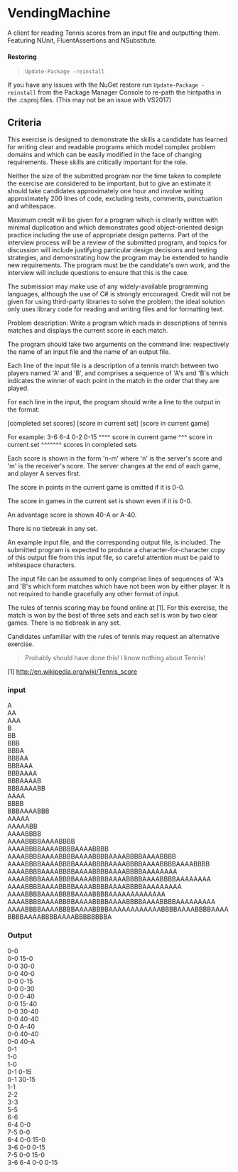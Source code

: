 # VendingMachine
A client for reading Tennis scores from an input file and outputting them. Featuring NUnit, FluentAssertions and NSubstitute.

#### Restoring
> `Update-Package -reinstall`

If you have any issues with the NuGet restore run `Update-Package -reinstall` from the Package Manager Console to re-path the hintpaths in the .csproj files. (This may not be an issue with VS2017)

## Criteria

This exercise is designed to demonstrate the skills a candidate has learned for writing clear and readable programs which model
complex problem domains and which can be easily modified in the face of changing requirements. These skills are critically important for the role.

Neither the size of the submitted program nor the time taken to complete the exercise are considered to be important, but to give
an estimate it should take candidates approximately one hour and involve writing approximately 200 lines of code, excluding tests, comments, punctuation and whitespace.

Maximum credit will be given for a program which is clearly written with minimal duplication and which demonstrates good object-oriented design practice including the use of appropriate design patterns. Part of the interview process will be a review of the submitted program, and topics for discussion will include justifying particular design decisions and testing strategies, and demonstrating how the program may be extended to handle new requirements. The program must be the candidate's own work, and the interview will include questions to ensure that this is the case.

The submission may make use of any widely-available programming languages, although the use of C# is strongly encouraged. Credit will not be given for using third-party libraries to solve the problem: the ideal solution only uses library code for reading and writing files and for formatting text.

Problem description: Write a program which reads in descriptions of tennis matches and displays the current score in each match.

The program should take two arguments on the command line: respectively the name of an input file and the name of an output file.

Each line of the input file is a description of a tennis match between two players named 'A' and 'B', and comprises a sequence of 'A's and 'B's which indicates the winner of each point in the match in the order that they are played.

For each line in the input, the program should write a line to the output in the format:

[completed set scores] [score in current set] [score in current game]

For example: 3-6 6-4 0-2 0-15
                         ^^^^ score in current game
                     ^^^ score in current set
             ^^^^^^^ scores in completed sets

Each score is shown in the form 'n-m' where 'n' is the server's score and 'm' is the receiver's score. The server changes at the
end of each game, and player A serves first.

The score in points in the current game is omitted if it is 0-0.

The score in games in the current set is shown even if it is 0-0.

An advantage score is shown 40-A or A-40.

There is no tiebreak in any set.

An example input file, and the corresponding output file, is included. The submitted program is expected to produce a  character-for-character copy of this output file from this input file, so careful attention must be paid to whitespace characters.

The input file can be assumed to only comprise lines of sequences of 'A's and 'B's which form matches which have not been won by either player. It is not required to handle gracefully any other format of input.

The rules of tennis scoring may be found online at [1]. For this exercise, the match is won by the best of three sets and each set is won by two clear games. There is no tiebreak in any set.

Candidates unfamiliar with the rules of tennis may request an alternative exercise.
>Probably should have done this! I know nothing about Tennis!

[1] http://en.wikipedia.org/wiki/Tennis_score

### input


A\
AA\
AAA\
B\
BB\
BBB\
BBBA\
BBBAA\
BBBAAA\
BBBAAAA\
BBBAAAAB\
BBBAAAABB\
AAAA\
BBBB\
BBBAAAABBB\
AAAAA\
AAAAABB\
AAAABBBB\
AAAABBBBAAAABBBB\
AAAABBBBAAAABBBBAAAABBBB\
AAAABBBBAAAABBBBAAAABBBBAAAABBBBAAAABBBB\
AAAABBBBAAAABBBBAAAABBBBAAAABBBBAAAABBBBAAAABBBB\
AAAABBBBAAAABBBBAAAABBBBAAAABBBBAAAAAAAA\
AAAABBBBAAAABBBBAAAABBBBAAAABBBBAAAABBBBAAAAAAAA\
AAAABBBBAAAABBBBAAAABBBBAAAABBBBAAAAAAAAA\
AAAABBBBAAAABBBBAAAABBBBAAAAAAAAAAAAA\
AAAABBBBAAAABBBBAAAABBBBAAAABBBBAAAABBBBAAAAAAAAA\
AAAABBBBAAAABBBBAAAABBBBAAAAAAAAAAAABBBBAAAABBBBAAAABBBBAAAABBBBAAAABBBBBBBBA

### Output

0-0\
0-0 15-0\
0-0 30-0\
0-0 40-0\
0-0 0-15\
0-0 0-30\
0-0 0-40\
0-0 15-40\
0-0 30-40\
0-0 40-40\
0-0 A-40\
0-0 40-40\
0-0 40-A\
0-1\
1-0\
1-0\
0-1 0-15\
0-1 30-15\
1-1\
2-2\
3-3\
5-5\
6-6\
6-4 0-0\
7-5 0-0\
6-4 0-0 15-0\
3-6 0-0 0-15\
7-5 0-0 15-0\
3-6 6-4 0-0 0-15
